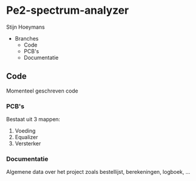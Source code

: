 # Pe2-spectrum-analyzer

Stijn Hoeymans

* Branches
  * Code
  * PCB's
  * Documentatie  

## Code
Momenteel geschreven code 

### PCB's
Bestaat uit 3 mappen:
1. Voeding
2. Equalizer 
3. Versterker

### Documentatie
Algemene data over het project zoals bestellijst, berekeningen, logboek, ...
